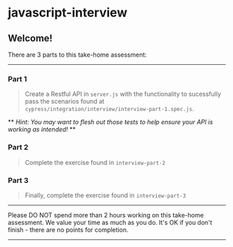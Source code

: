 # javascript-interview

## Welcome!

There are 3 parts to this take-home assessment:

---
### Part 1
> Create a Restful API in `server.js` with the functionality to sucessfully pass the scenarios found at `cypress/integration/interview/interview-part-1.spec.js`.

** _Hint: You may want to flesh out those tests to help ensure your API is working as intended!_ **



### Part 2
> Complete the exercise found in `interview-part-2`



### Part 3
> Finally, complete the exercise found in `interview-part-3`


---

Please DO NOT spend more than 2 hours working on this take-home assessment. We value your time as much as you do. It's OK if you don't finish - there are no points for completion.

---
